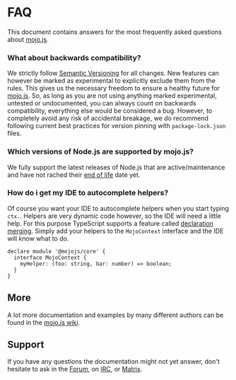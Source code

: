 
# FAQ

This document contains answers for the most frequently asked questions about [mojo.js](https://mojojs.org).

### What about backwards compatibility?

We strictly follow [Semantic Versioning](https://semver.org) for all changes. New features can however be marked as
experimental to explicitly exclude them from the rules. This gives us the necessary freedom to ensure a healthy future
for [mojo.js](https://mojojs.org). So, as long as you are not using anything marked experimental, untested or
undocumented, you can always count on backwards compatibility, everything else would be considered a bug. However, to
completely avoid any risk of accidental breakage, we do recommend following current best practices for version pinning
with `package-lock.json` files.

### Which versions of Node.js are supported by mojo.js?

We fully support the latest releases of Node.js that are active/maintenance and have not rached their
[end of life](https://nodejs.dev/en/about/releases/) date yet.

### How do i get my IDE to autocomplete helpers?

Of course you want your IDE to autocomplete helpers when you start typing `ctx.`. Helpers are very dynamic code
however, so the IDE will need a little help. For this purpose TypeScript supports a feature called
[declaration merging](https://www.typescriptlang.org/docs/handbook/declaration-merging.html). Simply add your helpers
to the `MojoContext` interface and the IDE will know what to do.

```
declare module '@mojojs/core' {
  interface MojoContext {
    myHelper: (foo: string, bar: number) => boolean;
  }
}
```

## More

A lot more documentation and examples by many different authors can be found in the
[mojo.js wiki](https://github.com/mojolicious/mojo.js/wiki).

## Support

If you have any questions the documentation might not yet answer, don't hesitate to ask in the
[Forum](https://github.com/mojolicious/mojo.js/discussions), on [IRC](https://web.libera.chat/#mojo), or
[Matrix](https://matrix.to/#/#mojo:matrix.org).
